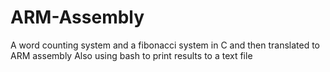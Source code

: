 # ARM-Assembly
A word counting system and a fibonacci system in C and then translated to ARM assembly
Also using bash to print results to a text file
